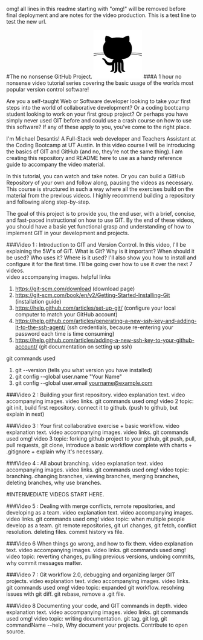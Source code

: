 omg! all lines in this readme starting with "omg!" will be removed before final deployment and are notes for the video production. This is a test line to test the new url.

#The no nonsense GitHub Project. 
![alt tag](img/github_01.png) 
###A 1 hour no nonsense video tutorial series covering the basic usage of the worlds most popular version control software! 

Are you a self-taught Web or Software developer looking to take your first steps into the world of collaborative development? Or a coding bootcamp student looking to work on your first group project? Or perhaps you have simply never used GIT before and could use a crash course on how to use this software? If any of these apply to you, you've come to the right place.

I'm Michael Desantis! A Full-Stack web developer and Teachers Assistant at the Coding Bootcamp at UT Austin. In this video course I will be introducing the basics of GIT and GitHub (and no, they're not the same thing). I am creating this repository and README here to use as a handy reference guide to accompany the video material.

In this tutorial, you can watch and take notes. Or you can build a GitHub Repository of your own and follow along, pausing the videos as necessary. This course is structured in such a way where all the exercises build on the material from the previous videos. I highly recommend building a repository and following along step-by-step.  

The goal of this project is to provide you, the end user, with a brief, concise, and fast-paced instructional on how to use GIT. By the end of these videos, you should have a basic yet functional grasp and understanding of how to implement GIT in your development and projects. 

###Video 1 : Introduction to GIT and Version Control.
In this video, I'll be explaining the 5W's of GIT. What is Git? Why is it important? When should it be used? Who uses it? Where is it used? I'll also show you how to install and configure it for the first time. I'll be going over how to use it over the next 7 videos.  
video accompanying images.
helpful links
1. https://git-scm.com/download  (download page)
2. https://git-scm.com/book/en/v2/Getting-Started-Installing-Git  (installation guide)
3. https://help.github.com/articles/set-up-git/ (configure your local computer to match your GitHub account)
4. https://help.github.com/articles/generating-a-new-ssh-key-and-adding-it-to-the-ssh-agent/ (ssh credentials, because re-entering your password each time is time consuming)
5. https://help.github.com/articles/adding-a-new-ssh-key-to-your-github-account/ (git documentation on setting up ssh)

git commands used
1. git --version  (tells you what version you have installed)
2. git config --global user.name "Your Name"
3. git config --global user.email yourname@example.com


###Video 2 : Building your first repository.
video explanation text.
video accompanying images.
video links.
git commands used
omg! video 2 topic: git init, build first repository. connect it to github. (push to github, but explain in next)

###Video 3 : Your first collaborative exercise + basic workflow. 
video explanation text.
video accompanying images.
video links.
git commands used
omg! video 3 topic: forking github project to your github, git push, pull, pull requests, git clone, introduce a basic workflow complete with charts + .gitignore + explain why it's necessary.

###Video 4 : All about branching.
video explanation text.
video accompanying images.
video links.
git commands used
omg! video topic: branching. changing branches, viewing branches, merging branches, deleting branches, why use branches.

#INTERMEDIATE VIDEOS START HERE.

###Video 5 : Dealing with merge conflicts, remote repositories, and developing as a team. 
video explanation text.
video accompanying images.
video links.
git commands used
omg! video topic: when multiple people develop as a team. git remote repositories, git url changes, git fetch, conflict resolution. deleting files. commit history vs file.

###Video 6 When things go wrong, and how to fix them.
video explanation text.
video accompanying images.
video links.
git commands used
omg! video topic: reverting changes, pulling previous versions, undoing commits, why commit messages matter.

###Video 7 : Git workflow 2.0, debugging and organizing larger GIT projects. 
video explanation text.
video accompanying images.
video links.
git commands used
omg! video topic: expanded git workflow. resolving issues with git diff. git rebase, remove a .git file.

###Video 8 Documenting your code, and GIT commands in depth.
video explanation text.
video accompanying images.
video links.
git commands used
omg! video topic: writing documentation. git tag, git log, git commandName --help, Why document your projects. Contribute to open source.
